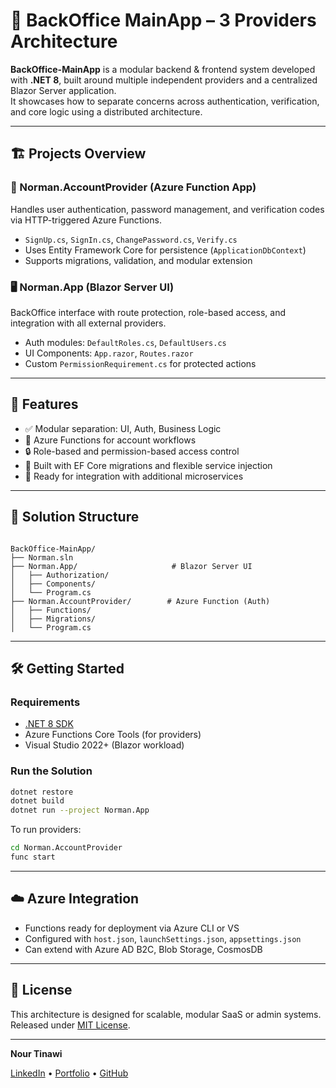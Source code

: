 # 🧩 BackOffice MainApp – 3 Providers Architecture

**BackOffice-MainApp** is a modular backend & frontend system developed with **.NET 8**, built around multiple independent providers and a centralized Blazor Server application.  
It showcases how to separate concerns across authentication, verification, and core logic using a distributed architecture.

---

## 🏗️ Projects Overview

### 🔐 Norman.AccountProvider (Azure Function App)
Handles user authentication, password management, and verification codes via HTTP-triggered Azure Functions.

- `SignUp.cs`, `SignIn.cs`, `ChangePassword.cs`, `Verify.cs`
- Uses Entity Framework Core for persistence (`ApplicationDbContext`)
- Supports migrations, validation, and modular extension

### 🖥️ Norman.App (Blazor Server UI)
BackOffice interface with route protection, role-based access, and integration with all external providers.

- Auth modules: `DefaultRoles.cs`, `DefaultUsers.cs`
- UI Components: `App.razor`, `Routes.razor`
- Custom `PermissionRequirement.cs` for protected actions

---

## 🚀 Features

- ✅ Modular separation: UI, Auth, Business Logic  
- 📡 Azure Functions for account workflows  
- 🔒 Role-based and permission-based access control  
- 🧱 Built with EF Core migrations and flexible service injection  
- 🔄 Ready for integration with additional microservices

---

## 📁 Solution Structure

```

BackOffice-MainApp/
├── Norman.sln
├── Norman.App/                     # Blazor Server UI
│   ├── Authorization/
│   ├── Components/
│   └── Program.cs
├── Norman.AccountProvider/        # Azure Function (Auth)
│   ├── Functions/
│   ├── Migrations/
│   └── Program.cs

````

---

## 🛠️ Getting Started

### Requirements

- [.NET 8 SDK](https://dotnet.microsoft.com/download)
- Azure Functions Core Tools (for providers)
- Visual Studio 2022+ (Blazor workload)

### Run the Solution

```bash
dotnet restore
dotnet build
dotnet run --project Norman.App
````

To run providers:

```bash
cd Norman.AccountProvider
func start
```

---

## ☁️ Azure Integration

* Functions ready for deployment via Azure CLI or VS
* Configured with `host.json`, `launchSettings.json`, `appsettings.json`
* Can extend with Azure AD B2C, Blob Storage, CosmosDB

---

## 📄 License

This architecture is designed for scalable, modular SaaS or admin systems.
Released under [MIT License](LICENSE).

---

**Nour Tinawi**

[LinkedIn](https://www.linkedin.com/in/nour-tinawi) • [Portfolio](https://www.pure-art.co) • [GitHub](https://github.com/Norman-Deen)
